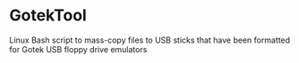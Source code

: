 # GotekTool
Linux Bash script to mass-copy files to USB sticks that have been formatted for Gotek USB floppy drive emulators

